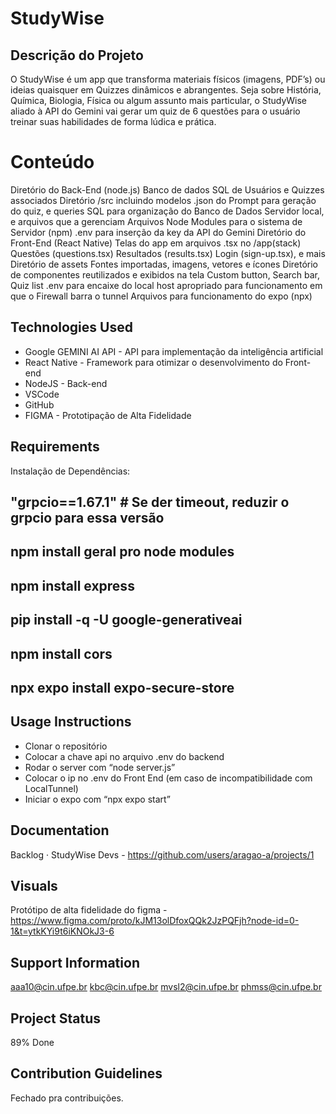 # StudyWise
## Descrição do Projeto
O StudyWise é um app que transforma materiais físicos (imagens, PDF’s) ou ideias quaisquer em Quizzes dinâmicos e abrangentes.
Seja sobre História, Química, Biologia, Física ou algum assunto mais particular, o StudyWise aliado à API do Gemini vai gerar um quiz de 6 questões para o usuário treinar suas habilidades de forma lúdica e prática.

# Conteúdo
Diretório do Back-End (node.js)
Banco de dados SQL de Usuários e Quizzes associados
Diretório /src incluindo modelos .json do Prompt para geração do quiz, e queries SQL para organização do Banco de Dados
Servidor local, e arquivos que a gerenciam
Arquivos Node Modules para o sistema de Servidor (npm)
.env para inserção da key da API do Gemini
Diretório do Front-End (React Native)
Telas do app em arquivos .tsx no /app(stack) 
Questões (questions.tsx)
Resultados (results.tsx)
Login (sign-up.tsx), e mais
Diretório de assets
Fontes importadas, imagens, vetores e ícones 
Diretório de componentes reutilizados e exibidos na tela
Custom button, Search bar, Quiz list
.env para encaixe do local host apropriado para funcionamento em que o Firewall barra o tunnel
Arquivos para funcionamento do expo (npx)

## Technologies Used
- Google GEMINI AI API - API para implementação da inteligência
artificial
- React Native - Framework para otimizar o desenvolvimento do
Front-end
- NodeJS - Back-end
- VSCode
- GitHub
- FIGMA - Prototipação de Alta Fidelidade

## Requirements
Instalação de Dependências:
## "grpcio==1.67.1"  # Se der timeout, reduzir o grpcio para essa versão
## npm install geral pro node modules
## npm install express
## pip install -q -U google-generativeai
## npm install cors
## npx expo install expo-secure-store

## Usage Instructions
- Clonar o repositório
- Colocar a chave api no arquivo .env do backend
- Rodar o server com “node server.js”
- Colocar o ip no .env do Front End (em caso de incompatibilidade com LocalTunnel)
- Iniciar o expo com “npx expo start”

## Documentation
Backlog · StudyWise Devs - https://github.com/users/aragao-a/projects/1

## Visuals
Protótipo de alta fidelidade do figma - https://www.figma.com/proto/kJM13olDfoxQQk2JzPQFjh?node-id=0-1&t=ytkKYi9t6iKNOkJ3-6

## Support Information
aaa10@cin.ufpe.br
kbc@cin.ufpe.br
mvsl2@cin.ufpe.br
phmss@cin.ufpe.br

## Project Status
89% Done

## Contribution Guidelines
Fechado pra contribuições.

